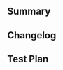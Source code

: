 <!--
Thanks for submitting a pull request! We appreciate you spending the time to work on these changes.
Please provide enough information so that others can review your pull request. The three fields below are mandatory.
-->

## Summary

<!--
Explain the **motivation** for making this change. What existing problem does the pull request solve?
-->

## Changelog

<!--
Help reviewers and the release process by writing your own changelog entry. See this project's CHANGELOG.md
for an example.
-->

## Test Plan

<!--
Demonstrate the code is solid. Example: The exact commands you ran and their output, screenshots / videos if the pull request changes UI.
-->

